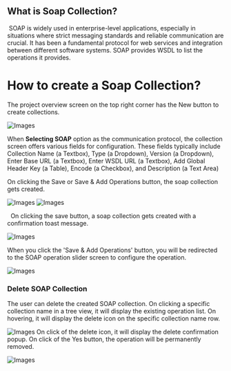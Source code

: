  
 ## What is Soap Collection?

  SOAP is widely used in enterprise-level applications, especially in situations where strict messaging standards and reliable communication are crucial. It has been a fundamental protocol for web services and integration between different software systems. SOAP provides WSDL to list the operations it provides.
 
 # How to create a Soap Collection?


The project overview screen on the top right corner has the New button to create collections.

  ![Images](/images/collectionmenu.png)

When **Selecting SOAP** option as the communication protocol, the collection screen offers various fields for configuration. These fields typically include Collection Name (a Textbox), Type (a Dropdown), Version (a Dropdown), Enter Base URL (a Textbox), Enter WSDL URL (a Textbox), Add Global Header Key (a Table), Encode (a Checkbox), and Description (a Text Area)

 

On clicking the Save or Save & Add Operations button, the soap collection gets created.

  ![Images](/images/slide300.png)
  ![Images](/images/slide301.png)
  
    On clicking the save button, a soap collection gets created with a confirmation toast message.

  ![Images](/images/slide302.png)
 
 When you click the 'Save & Add Operations' button, you will be redirected to the SOAP operation slider screen to configure the operation.


![Images](/images/slide303.png)

### Delete SOAP Collection

The user can delete the created SOAP collection. On clicking a specific collection name in a tree view, it will display the existing operation list. On hovering, it will display the delete icon on the specific collection name row.

![Images](/images/soapdelete.png)
On click of the delete icon, it will display the delete confirmation popup. On click of the Yes button, the operation will be permanently removed.

![Images](/images/wpjsdeletepopup.png)
   
